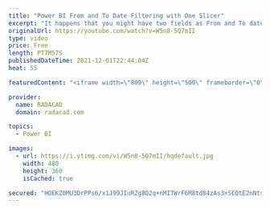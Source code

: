 ```yaml
---
title: "Power BI From and To Date Filtering with One Slicer"
excerpt: "It happens that you might have two fields as From and To date (or Start and End date) in your dataset, and you want a date slicer in the report. The date slicer has to filter records in a way that the FROM and the TO dates are in the range of dates selected in the slicer. There are multiple ways of doing"
originalUrl: https://youtube.com/watch?v=W5n8-5Q7mII
type: video
price: Free
length: PT7M57S
publishedDateTime: 2021-12-01T22:44:04Z
heat: 55

featuredContent: "<iframe width=\"800\" height=\"500\" frameborder=\"0\" src=\"https://www.youtube.com/embed/W5n8-5Q7mII\" allow=\"accelerometer; autoplay; encrypted-media; gyroscope; picture-in-picture\" allowfullscreen></iframe>"

provider:
  name: RADACAD
  domain: radacad.com

topics:
  - Power BI

images:
  - url: https://i.ytimg.com/vi/W5n8-5Q7mII/hqdefault.jpg
    width: 480
    height: 360
    isCached: true

secured: "HOEKZ0MU3DrPPs6/x1J99JIuRZg8Q2q+nMITWrF6M8td84zAs3+SCQtE2nNts0J4Xgw0xfA0+azum5HSCN86R7I9WhYe0IEQ2FVwdsbxMfFTxXDmQNu6UxAN+StZTbXZm8itsJajRJfMi5Y/I2K1TLSTpxp2eVJgRTobJpnTVKA1Zysygr5F5BjQOzDfhKA1A4BBFnF+1crVVn620Dpb4zj8kwD5SZFWhMT7sGfiMbaftlQYOtPlK10WV2YKu2nBB/qOPzpm2hVeA8/VrZYipIpEe9XpyusYle6fu31+aWznDAMF2Ang75eY1XD5ABSeictbNuPKet8dvQ4KSXdxnvYeqMc512x+WkrvCme94BpjXe5ti4hMygPl3PxEDFPUxSsfUwTutZ8LL6G8uM+b7MuzCgQVwbYsm6a8QQbarnI=;q33wIDEV85duVG7jsimFxw=="
---
```


